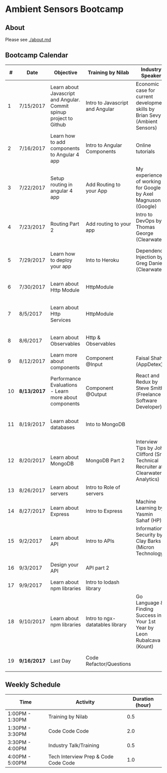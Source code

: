 # Ambient Sensors Bootcamp

## About 
Please see [./about.md](https://github.com/ambientsensors-bootcamp/resources/blob/master/about.md)  

## Bootcamp Calendar
**#**|**Date**| **Objective** | **Training by Nilab** | **Industry Speaker** | **Interview Prep**
-----|-----|-----|-----|-----|-----
1 | 7/15/2017|Learn about Javascript and Angular. Commit spinup project to Github|Intro to Javascript and Angular |Economic case for current development skills by Brian Sevy (Ambient Sensors)| N/A
2 | 7/16/2017|Learn how to add components to Angular 4 app |Intro to Angular Components |Online tutorials | N/A
3 | 7/22/2017|Setup routing in angular 4 app |Add Routing to your App |My experience of working for Google by Axel Magnuson (Google)| Character Count 
4 | 7/23/2017|Routing Part 2 | Add routing to your app | Intro to DevOps by Thomas George (Clearwater) | Number is odd or even
5 | 7/29/2017|Learn how to deploy your app |Into to Heroku |Dependency Injection by Greg Daniels (Clearwater) | Print numbers from 1 to 10 in reverse order
6 | 7/30/2017|Learn about Http Module |HttpModule  | | Add n natural numbers from 1 
7 | 8/5/2017|Learn about Http Services  |HttpModule | | Print the average score given n scores for a student
8 | 8/6/2017|Learn about Observables |Http & Observables | | Convert upper case to lower case
9 | 8/12/2017|Learn more about components |Component @Input|Faisal Shah (AppDetex) | Print multiplication table
10 | **8/13/2017**|Performance Evaluations - Learn more about components |Component @Output |React and Redux by Steve Smith (Freelance Software Developer)| Check whether an element occurs in a list
11| 8/19/2017|Learn about databases |Into to MongoDB | | Find top two maximum numbers in array   
12 | 8/20/2017|Learn about MongoDB |MongoDB Part 2 |Interview Tips by John Clifford (Sr. Technical Recruiter at Clearwater Analytics) | Find largest number in array   
13 | 8/26/2017|Learn about servers |Intro to Role of servers| | String is a palindrome   
14 | 8/27/2017|Learn about Express |Intro to Express |Machine Learning by Yasmin Sahaf (HP) | Concatenates two lists  
15 | 9/2/2017|Learn about API|Intro to APIs | Information Security by Clay Barks (Micron Technology) | Merge two sorted lists into a new sorted list   
16 | 9/3/2017|Design your API |API part 2 | | Find sum of numbers in a list   
17 | 9/9/2017|Learn about npm libraries |Intro to lodash library | | Reverse a sentence   
18 | 9/10/2017|Learn about npm libraries |Intro to ngx-datatables library | Go Language & Finding Success in Your 1st Year by Leon Rubalcava (Kount) | Is palindrome (String and Int) 
19 | **9/16/2017**|Last Day |Code Refactor/Questions | | Is anagram (String and Int)  


## Weekly Schedule 
**Time**| **Activity** | **Duration (hour)**
-----|-----| -----
1:00PM - 1:30PM|Training by Nilab | 0.5
1:30PM - 3:30PM|Code Code Code | 2.0
3:30PM - 4:00PM|Industry Talk/Training | 0.5
4:00PM - 5:00PM|Tech Interview Prep & Code Code Code | 1.0

